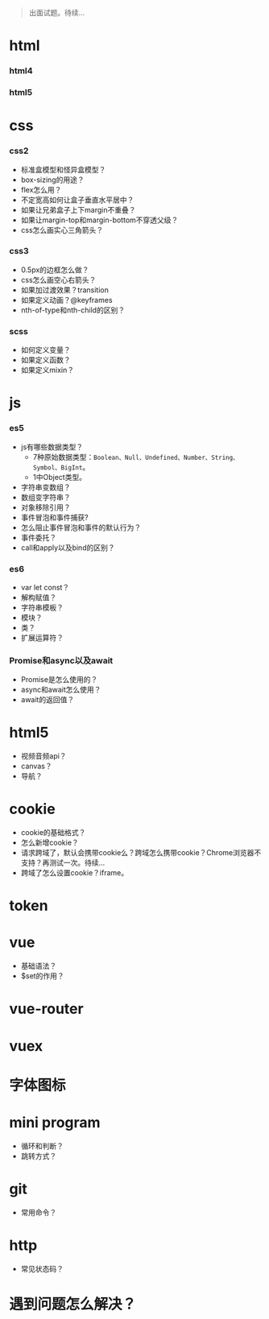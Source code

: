 > 出面试题。待续...

# html
### html4
### html5

# css
### css2
* 标准盒模型和怪异盒模型？
* box-sizing的用途？
* flex怎么用？
* 不定宽高如何让盒子垂直水平居中？
* 如果让兄弟盒子上下margin不重叠？
* 如果让margin-top和margin-bottom不穿透父级？
* css怎么画实心三角箭头？
### css3
* 0.5px的边框怎么做？
* css怎么画空心右箭头？
* 如果加过渡效果？transition
* 如果定义动画？@keyframes
* nth-of-type和nth-child的区别？
### scss
* 如何定义变量？
* 如果定义函数？
* 如果定义mixin？

# js
### es5
* js有哪些数据类型？
  - 7种原始数据类型：`Boolean、Null、Undefined、Number、String、Symbol、BigInt`。
  - 1中Object类型。
* 字符串变数组？
* 数组变字符串？
* 对象移除引用？
* 事件冒泡和事件捕获?
* 怎么阻止事件冒泡和事件的默认行为？
* 事件委托？
* call和apply以及bind的区别？
### es6
* var let const？
* 解构赋值？
* 字符串模板？
* 模块？
* 类？
* 扩展运算符？
### Promise和async以及await
* Promise是怎么使用的？
* async和await怎么使用？
* await的返回值？

# html5
* 视频音频api？
* canvas？
* 导航？

# cookie
* cookie的基础格式？
* 怎么新增cookie？
* 请求跨域了，默认会携带cookie么？跨域怎么携带cookie？Chrome浏览器不支持？再测试一次。待续...
* 跨域了怎么设置cookie？iframe。

# token

# vue
* 基础语法？
* $set的作用？
# vue-router
# vuex
# 字体图标

# mini program
* 循环和判断？
* 跳转方式？

# git
* 常用命令？

# http
* 常见状态码？

# 遇到问题怎么解决？
